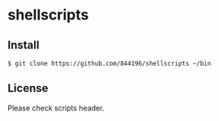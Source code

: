 # shellscripts

## Install
```shellsession
$ git clone https://github.com/844196/shellscripts ~/bin
```

## License
Please check scripts header.
